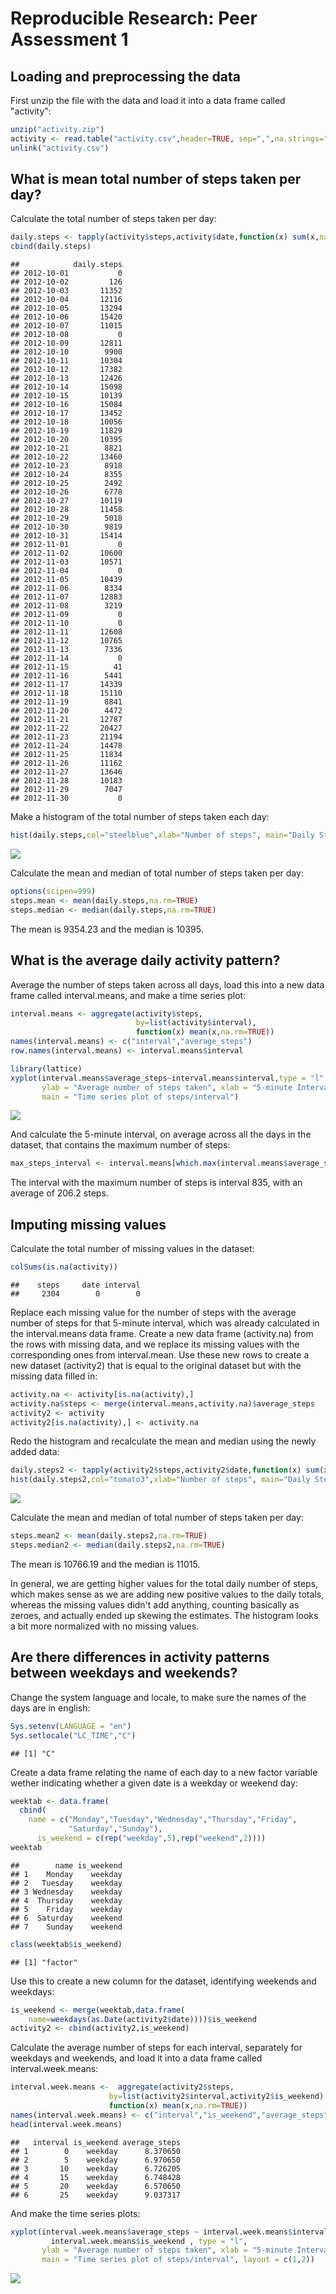 # Reproducible Research: Peer Assessment 1


## Loading and preprocessing the data
  
First unzip the file with the data and load it into a data frame called "activity":


```r
unzip("activity.zip")
activity <- read.table("activity.csv",header=TRUE, sep=",",na.strings="NA")
unlink("activity.csv")
```
  
## What is mean total number of steps taken per day?

Calculate the total number of steps taken per day:


```r
daily.steps <- tapply(activity$steps,activity$date,function(x) sum(x,na.rm=TRUE))
cbind(daily.steps)
```

```
##            daily.steps
## 2012-10-01           0
## 2012-10-02         126
## 2012-10-03       11352
## 2012-10-04       12116
## 2012-10-05       13294
## 2012-10-06       15420
## 2012-10-07       11015
## 2012-10-08           0
## 2012-10-09       12811
## 2012-10-10        9900
## 2012-10-11       10304
## 2012-10-12       17382
## 2012-10-13       12426
## 2012-10-14       15098
## 2012-10-15       10139
## 2012-10-16       15084
## 2012-10-17       13452
## 2012-10-18       10056
## 2012-10-19       11829
## 2012-10-20       10395
## 2012-10-21        8821
## 2012-10-22       13460
## 2012-10-23        8918
## 2012-10-24        8355
## 2012-10-25        2492
## 2012-10-26        6778
## 2012-10-27       10119
## 2012-10-28       11458
## 2012-10-29        5018
## 2012-10-30        9819
## 2012-10-31       15414
## 2012-11-01           0
## 2012-11-02       10600
## 2012-11-03       10571
## 2012-11-04           0
## 2012-11-05       10439
## 2012-11-06        8334
## 2012-11-07       12883
## 2012-11-08        3219
## 2012-11-09           0
## 2012-11-10           0
## 2012-11-11       12608
## 2012-11-12       10765
## 2012-11-13        7336
## 2012-11-14           0
## 2012-11-15          41
## 2012-11-16        5441
## 2012-11-17       14339
## 2012-11-18       15110
## 2012-11-19        8841
## 2012-11-20        4472
## 2012-11-21       12787
## 2012-11-22       20427
## 2012-11-23       21194
## 2012-11-24       14478
## 2012-11-25       11834
## 2012-11-26       11162
## 2012-11-27       13646
## 2012-11-28       10183
## 2012-11-29        7047
## 2012-11-30           0
```

Make a histogram of the total number of steps taken each day:


```r
hist(daily.steps,col="steelblue",xlab="Number of steps", main="Daily Steps")
```

![](PA1_template_files/figure-html/unnamed-chunk-3-1.png) 

Calculate the mean and median of total number of steps taken per day:


```r
options(scipen=999)
steps.mean <- mean(daily.steps,na.rm=TRUE)
steps.median <- median(daily.steps,na.rm=TRUE)
```

The mean is 9354.23 and the median is 10395.
  
## What is the average daily activity pattern?
  
Average the number of steps taken across all days, load this into a new data frame called interval.means, and make a time series plot:


```r
interval.means <- aggregate(activity$steps,
                            by=list(activity$interval),
                            function(x) mean(x,na.rm=TRUE))
names(interval.means) <- c("interval","average_steps")
row.names(interval.means) <- interval.means$interval

library(lattice)
xyplot(interval.means$average_steps~interval.means$interval,type = "l",
       ylab = "Average number of steps taken", xlab = "5-minute Intervals",
       main = "Time series plot of steps/interval")
```

![](PA1_template_files/figure-html/unnamed-chunk-5-1.png) 

And calculate the 5-minute interval, on average across all the days in the dataset, that contains the maximum number of steps:


```r
max_steps_interval <- interval.means[which.max(interval.means$average_steps),]
```

The interval with the maximum number of steps is interval 835, with an average of 206.2 steps.

## Imputing missing values

Calculate the total number of missing values in the dataset:


```r
colSums(is.na(activity))
```

```
##    steps     date interval 
##     2304        0        0
```

Replace each missing value for the number of steps with the average number of steps for that 5-minute interval, which was already calculated in the interval.means data frame.
Create a new data frame (activity.na) from the rows with missing data, and we replace its missing values with the corresponding ones from interval.mean.
Use these new rows to create a new dataset (activity2) that is equal to the original dataset but with the missing data filled in:


```r
activity.na <- activity[is.na(activity),]
activity.na$steps <- merge(interval.means,activity.na)$average_steps
activity2 <- activity
activity2[is.na(activity),] <- activity.na
```

Redo the histogram and recalculate the mean and median using the newly added data:


```r
daily.steps2 <- tapply(activity2$steps,activity2$date,function(x) sum(x,na.rm=TRUE))
hist(daily.steps2,col="tomato3",xlab="Number of steps", main="Daily Steps")
```

![](PA1_template_files/figure-html/unnamed-chunk-9-1.png) 

Calculate the mean and median of total number of steps taken per day:


```r
steps.mean2 <- mean(daily.steps2,na.rm=TRUE)
steps.median2 <- median(daily.steps2,na.rm=TRUE)
```

The mean is 10766.19 and the median is 11015.

In general, we are getting higher values for the total daily number of steps, which makes sense as we are adding new positive values to the daily totals, whereas the missing values didn't add anything, counting basically as zeroes, and actually ended up skewing the estimates. The histogram looks a bit more normalized with no missing values.

## Are there differences in activity patterns between weekdays and weekends?

Change the system language and locale, to make sure the names of the days are in english:


```r
Sys.setenv(LANGUAGE = "en")
Sys.setlocale("LC_TIME","C")
```

```
## [1] "C"
```

Create a data frame relating the name of each day to a new factor variable wether indicating whether a given date is a weekday or weekend day:


```r
weektab <- data.frame(
  cbind(
    name = c("Monday","Tuesday","Wednesday","Thursday","Friday",
             "Saturday","Sunday"),
      is_weekend = c(rep("weekday",5),rep("weekend",2))))
weektab
```

```
##        name is_weekend
## 1    Monday    weekday
## 2   Tuesday    weekday
## 3 Wednesday    weekday
## 4  Thursday    weekday
## 5    Friday    weekday
## 6  Saturday    weekend
## 7    Sunday    weekend
```

```r
class(weektab$is_weekend)
```

```
## [1] "factor"
```

Use this to create a new column for the dataset, identifying weekends and weekdays:


```r
is_weekend <- merge(weektab,data.frame(
    name=weekdays(as.Date(activity2$date))))$is_weekend
activity2 <- cbind(activity2,is_weekend)
```

Calculate the average number of steps for each interval, separately for weekdays and weekends, and load it into a data frame called interval.week.means:


```r
interval.week.means <-  aggregate(activity2$steps,
                      by=list(activity2$interval,activity2$is_weekend),
                      function(x) mean(x,na.rm=TRUE))
names(interval.week.means) <- c("interval","is_weekend","average_steps")
head(interval.week.means)
```

```
##   interval is_weekend average_steps
## 1        0    weekday      8.370650
## 2        5    weekday      6.970650
## 3       10    weekday      6.726205
## 4       15    weekday      6.748428
## 5       20    weekday      6.570650
## 6       25    weekday      9.037317
```

And make the time series plots:


```r
xyplot(interval.week.means$average_steps ~ interval.week.means$interval |
         interval.week.means$is_weekend , type = "l",
       ylab = "Average number of steps taken", xlab = "5-minute Intervals",
       main = "Time series plot of steps/interval", layout = c(1,2))
```

![](PA1_template_files/figure-html/unnamed-chunk-15-1.png) 

